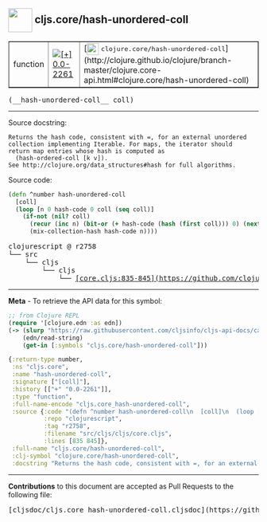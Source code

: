 ## <img width="48px" valign="middle" src="http://i.imgur.com/Hi20huC.png"> cljs.core/hash-unordered-coll

 <table border="1">
<tr>

<td>function</td>
<td><a href="https://github.com/cljsinfo/cljs-api-docs/tree/0.0-2261"><img valign="middle" alt="[+] 0.0-2261" src="https://img.shields.io/badge/+-0.0--2261-lightgrey.svg"></a> </td>
<td>
[<img height="24px" valign="middle" src="http://i.imgur.com/1GjPKvB.png"> <samp>clojure.core/hash-unordered-coll</samp>](http://clojure.github.io/clojure/branch-master/clojure.core-api.html#clojure.core/hash-unordered-coll)
</td>
</tr>
</table>

 <samp>
(__hash-unordered-coll__ coll)<br>
</samp>

---




Source docstring:

```
Returns the hash code, consistent with =, for an external unordered
collection implementing Iterable. For maps, the iterator should
return map entries whose hash is computed as
  (hash-ordered-coll [k v]).
See http://clojure.org/data_structures#hash for full algorithms.
```

Source code:

```clj
(defn ^number hash-unordered-coll
  [coll]
  (loop [n 0 hash-code 0 coll (seq coll)]
    (if-not (nil? coll)
      (recur (inc n) (bit-or (+ hash-code (hash (first coll))) 0) (next coll))
      (mix-collection-hash hash-code n))))
```

 <pre>
clojurescript @ r2758
└── src
    └── cljs
        └── cljs
            └── <ins>[core.cljs:835-845](https://github.com/clojure/clojurescript/blob/r2758/src/cljs/cljs/core.cljs#L835-L845)</ins>
</pre>


---

__Meta__ - To retrieve the API data for this symbol:

```clj
;; from Clojure REPL
(require '[clojure.edn :as edn])
(-> (slurp "https://raw.githubusercontent.com/cljsinfo/cljs-api-docs/catalog/cljs-api.edn")
    (edn/read-string)
    (get-in [:symbols "cljs.core/hash-unordered-coll"]))
```

```clj
{:return-type number,
 :ns "cljs.core",
 :name "hash-unordered-coll",
 :signature ["[coll]"],
 :history [["+" "0.0-2261"]],
 :type "function",
 :full-name-encode "cljs.core_hash-unordered-coll",
 :source {:code "(defn ^number hash-unordered-coll\n  [coll]\n  (loop [n 0 hash-code 0 coll (seq coll)]\n    (if-not (nil? coll)\n      (recur (inc n) (bit-or (+ hash-code (hash (first coll))) 0) (next coll))\n      (mix-collection-hash hash-code n))))",
          :repo "clojurescript",
          :tag "r2758",
          :filename "src/cljs/cljs/core.cljs",
          :lines [835 845]},
 :full-name "cljs.core/hash-unordered-coll",
 :clj-symbol "clojure.core/hash-unordered-coll",
 :docstring "Returns the hash code, consistent with =, for an external unordered\ncollection implementing Iterable. For maps, the iterator should\nreturn map entries whose hash is computed as\n  (hash-ordered-coll [k v]).\nSee http://clojure.org/data_structures#hash for full algorithms."}

```

---

__Contributions__ to this document are accepted as Pull Requests to the following file:

 <pre>
[cljsdoc/cljs.core_hash-unordered-coll.cljsdoc](https://github.com/cljsinfo/cljs-api-docs/blob/master/cljsdoc/cljs.core_hash-unordered-coll.cljsdoc)
</pre>

